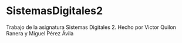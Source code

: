 # SistemasDigitales2

Trabajo de la asignatura Sistemas Digitales 2. Hecho por Victor Quilon Ranera y Miguel Pérez Ávila
